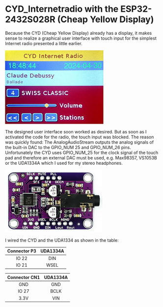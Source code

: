 # CYD_Internetradio with the ESP32-2432S028R (Cheap Yellow Display)
Because the CYD (Cheap Yellow Display) already has a display, it makes 
sense to realize a graphical user interface with touch input for the 
simplest Internet radio presented a little earlier.

![img1](images/CYD_RadioGui.png)

The designed user interface soon worked as desired. But as soon as I 
activated the code for the radio, the touch input was blocked. The reason 
was quickly found: The AnalogAudioStream outputs the analog signals of 
the built-in DAC to the GPIO_NUM 25 and GPIO_NUM_26 pins. Unfortunately 
the CYD uses GPIO_NUM_25 for the clock signal of the touch pad and 
therefore an external DAC must be used, e.g. Max98357, VS1053B or the 
UDA1334A which I used for my stereo headphones.

![img1](images/UA1334A.png)

I wired the CYD and the UDA1334 as shown in the table:

| Connector P3 | UDA1334A |
|:------------:|:--------:|
|    IO 22     | DIN      |
|    IO 21     | WSEL     |

| Connector CN1 | UDA1334A |
|:-------------:|:--------:|
|    GND        | GND      |
|    IO 27      | BCLK     |
|    3.3V       | VIN      |

